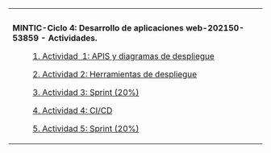<html><head><meta http-equiv="&#39;Content-Type&#39;" content="&#39;text/html;charset=utf-8&#39;" /><title>MINTIC-Ciclo 4: Desarrollo de aplicaciones web-202150-53859 - Actividades.</title></head><body><table cellpadding=0 cellspacing=0 border=0 width=100%><tr><td colspan=3>&nbsp;</td></tr><tr><td valign="top" width="100%"><font class="title"><strong>MINTIC-Ciclo 4: Desarrollo de aplicaciones web-202150-53859 - Actividades.</strong></font><br><p class='d2l' style=' margin-left: 40px'><a target="_blank" href="Documentos/M4/Actividad de aprendizaje 1. Acciones y tiempos de aprendizaje.html" />1. Actividad &nbsp;1: APIS y diagramas de despliegue</a></p><p class='d2l' style=' margin-left: 40px'><a target="_blank" href="Documentos/M4/Actividad de aprendizaje 2. Acciones y tiempos de aprendizaje.html" />2. Actividad 2: Herramientas de despliegue</a></p><p class='d2l' style=' margin-left: 40px'><a target="_blank" href="Documentos/M4/Actividad de aprendizaje Reto 4. Acciones y tiempos de aprendizaje.html" />3. Actividad 3: Sprint (20%)</a></p><p class='d2l' style=' margin-left: 40px'><a target="_blank" href="Documentos/M4/Actividad 4 CICD.html" />4. Actividad 4: CI/CD</a></p><p class='d2l' style=' margin-left: 40px'><a target="_blank" href="Documentos/M4/Actividad 5 Sprint (20%).html" />5. Actividad 5: Sprint (20%)</a></p></td></tr></table></body></html>
